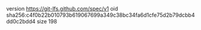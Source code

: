 version https://git-lfs.github.com/spec/v1
oid sha256:c4f0b22b010793b619067699a349c38bc34fa6d1cfe75d2b79dcbb4dd0c2bdd4
size 198
